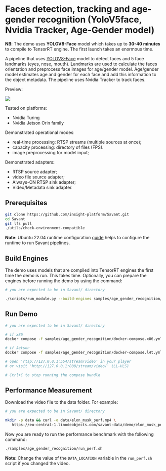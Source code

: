 # Faces detection, tracking and age-gender recognition (YoloV5face, Nvidia Tracker, Age-Gender model)

**NB**: The demo uses **YOLOV8-Face** model which takes up to **30-40 minutes** to compile to TensorRT engine. The first launch takes an enormous time.

A pipeline that uses [YOLOV8-Face](https://github.com/akanametov/yolov8-face) model to detect faces and 5 face landmarks (eyes, nose, mouth). Landmarks are used to calculate the faces orientation and preprocess face images for age/gender model. Age/gender model estimates age and gender for each face and add this information to  the object metadata. The pipeline uses Nvidia Tracker to track faces.

Preview:

![](assets/age-gender-recognition-loop.webp)

Tested on platforms:

- Nvidia Turing
- Nvidia Jetson Orin family

Demonstrated operational modes:

- real-time processing: RTSP streams (multiple sources at once);
- capacity processing: directory of files (FPS).
- image preprocessing for model input;

Demonstrated adapters:
- RTSP source adapter;
- video file source adapter;
- Always-ON RTSP sink adapter;
- Video/Metadata sink adapter.

## Prerequisites

```bash
git clone https://github.com/insight-platform/Savant.git
cd Savant
git lfs pull
./utils/check-environment-compatible
```

**Note**: Ubuntu 22.04 runtime configuration [guide](https://insight-platform.github.io/Savant/develop/getting_started/0_configure_prod_env.html) helps to configure the runtime to run Savant pipelines.

## Build Engines

The demo uses models that are compiled into TensorRT engines the first time the demo is run. This takes time. Optionally, you can prepare the engines before running the demo by using the command:

```bash
# you are expected to be in Savant/ directory

./scripts/run_module.py --build-engines samples/age_gender_recognition/module.yml
```

## Run Demo

```bash
# you are expected to be in Savant/ directory

# if x86
docker compose -f samples/age_gender_recognition/docker-compose.x86.yml up

# if Jetson
docker compose -f samples/age_gender_recognition/docker-compose.l4t.yml up

# open 'rtsp://127.0.0.1:554/stream/video' in your player
# or visit 'http://127.0.0.1:888/stream/video/' (LL-HLS)

# Ctrl+C to stop running the compose bundle
```

## Performance Measurement

Download the video file to the data folder. For example:

```bash
# you are expected to be in Savant/ directory

mkdir -p data && curl -o data/elon_musk_perf.mp4 \
   https://eu-central-1.linodeobjects.com/savant-data/demo/elon_musk_perf.mp4
```

Now you are ready to run the performance benchmark with the following command:

```bash
./samples/age_gender_recognition/run_perf.sh
```

**Note**: Change the value of the `DATA_LOCATION` variable in the `run_perf.sh` script if you changed the video.
